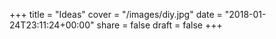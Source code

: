 +++
title = "Ideas"
cover = "/images/diy.jpg"
date = "2018-01-24T23:11:24+00:00"
share = false
draft = false
+++

